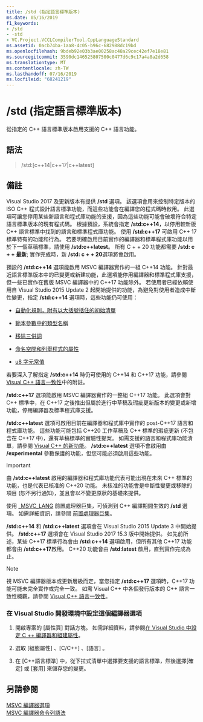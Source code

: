 ```yaml
---
title: /std (指定語言標準版本)
ms.date: 05/16/2019
f1_keywords:
- /std
- -std
- VC.Project.VCCLCompilerTool.CppLanguageStandard
ms.assetid: 0acb74ba-1aa8-4c05-b96c-682988dc19bd
ms.openlocfilehash: 9bdeb92e03b3ae00258ac48a29cec42ef7e18e81
ms.sourcegitcommit: 3590dc146525807500c0477d6c9c17a4a8a2d658
ms.translationtype: MT
ms.contentlocale: zh-TW
ms.lasthandoff: 07/16/2019
ms.locfileid: "68241219"
---
```

# <a name="std-specify-language-standard-version"></a>/std (指定語言標準版本)

從指定的 C++ 語言標準版本啟用支援的 C++ 語言功能。

## <a name="syntax"></a>語法

> /std:\[c++14\|c++17\|c++latest]

## <a name="remarks"></a>備註

Visual Studio 2017 及更新版本有提供 **/std** 選項。 該選項會用來控制特定版本的 ISO C++ 程式設計語言標準功能，而這些功能會在編譯您的程式碼時啟用。 此選項可讓您停用某些新語言和程式庫功能的支援，因為這些功能可能會破壞符合特定語言標準版本的現有程式碼。 根據預設，系統會指定 **/std:c++14**，以停用較新版 C++ 語言標準中找到的語言和標準程式庫功能。 使用 **/std:c++17** 可啟用 C++ 17 標準特有的功能和行為。 若要明確啟用目前實作的編譯器和標準程式庫功能以用於下一個草稿標準，請使用 **/std:c++latest**。 所有 C + + 20 功能都需要 **/std: c + + 最新**; 實作完成時，新 **/std: c + + 20**選項將會啟用。

預設的 **/std:c++14** 選項能啟用 MSVC 編譯器實作的一組 C++14 功能。 針對最近語言標準版本中的已變更或新建功能，此選項能停用編譯器和標準程式庫支援，但一些已實作在舊版 MSVC 編譯器中的 C++17 功能除外。 若使用者已經依賴使用自 Visual Studio 2015 Update 2 起開始提供的功能，為避免對使用者造成中斷性變更，指定 **/std:c++14** 選項時，這些功能仍可使用：

- [自動化規則，附有以大括號括住的初始清單](http://www.open-std.org/jtc1/sc22/wg21/docs/papers/2014/n3922.html)

- [範本參數中的類型名稱](http://www.open-std.org/jtc1/sc22/wg21/docs/papers/2014/n4051.html)

- [移除三併詞](http://www.open-std.org/jtc1/sc22/wg21/docs/papers/2014/n4086.html)

- [命名空間和列舉程式的屬性](http://www.open-std.org/jtc1/sc22/wg21/docs/papers/2014/n4266.html)

- [u8 字元常值](http://www.open-std.org/jtc1/sc22/wg21/docs/papers/2014/n4267.html)

若要深入了解指定 **/std:c++14** 時仍可使用的 C++14 和 C++17 功能，請參閱 [Visual C++ 語言一致性](../../overview/visual-cpp-language-conformance.md)中的附註。

**/std:c++17** 選項能啟用 MSVC 編譯器實作的一整組 C++17 功能。 此選項會對 C++ 標準中，在 C++17 之後推出但屬於進行中草稿及瑕疵更新版本的變更或新增功能，停用編譯器及標準程式庫支援。

**/std:c++latest** 選項可啟用目前在編譯器和程式庫中實作的 post-C++17 語言和程式庫功能。 這些功能可能包括 C++20 工作草稿及 C++ 標準的瑕疵更新 (不包含在 C++17 中)，還有草稿標準的實驗性提案。 如需支援的語言和程式庫功能清單，請參閱 [Visual C++ 的新功能](../../overview/what-s-new-for-visual-cpp-in-visual-studio.md)。 **/std:c++latest** 選項不會啟用由 **/experimental** 參數保護的功能，但您可能必須啟用這些功能。

> [!IMPORTANT]
> 由 **/std:c++latest** 啟用的編譯器和程式庫功能代表可能出現在未來 C++ 標準的功能，也是代表已核准的 C++20 功能。 未核准的功能會是中斷性變更或移除的項目 (恕不另行通知)，並且會以不變更原狀的基礎來提供。 

使用 [\_MSVC\_LANG](../../preprocessor/predefined-macros.md) 前置處理器巨集，可偵測到 C++ 編譯期間生效的 **/std** 選項。 如需詳細資訊，請參閱 [前置處理器巨集](../../preprocessor/predefined-macros.md)。

**/std:c++14** 和 **/std:c++latest** 選項會在 Visual Studio 2015 Update 3 中開始提供。 **/std:c++17** 選項會在 Visual Studio 2017 15.3 版中開始提供。 如先前所述，某些 C++17 標準行為會由 **/std:c++14** 選項啟用，但所有其他 C++17 功能都會由 **/std:c++17**啟用。 C++20 功能會由 **/std:latest** 啟用，直到實作完成為止。

> [!NOTE]
> 視 MSVC 編譯器版本或更新層級而定，當您指定 **/std:c++17** 選項時，C++17 功能可能未完全實作或完全一致。 如需 Visual C++ 中各個發行版本的 C++ 語言一致性概觀，請參閱 [Visual C++ 語言一致性](../../overview/visual-cpp-language-conformance.md)。

### <a name="to-set-this-compiler-option-in-the-visual-studio-development-environment"></a>在 Visual Studio 開發環境中設定這個編譯器選項

1. 開啟專案的 [屬性頁]  對話方塊。 如需詳細資料，請參閱[在 Visual Studio 中設定 C ++ 編譯器和組建屬性](../working-with-project-properties.md)。

1. 選取 [組態屬性]  、[C/C++]  、[語言]  。

1. 在 [C++語言標準]  中，從下拉式清單中選擇要支援的語言標準，然後選擇[確定]  或 [套用]  來儲存您的變更。

## <a name="see-also"></a>另請參閱

[MSVC 編譯器選項](compiler-options.md)<br/>
[MSVC 編譯器命令列語法](compiler-command-line-syntax.md)
